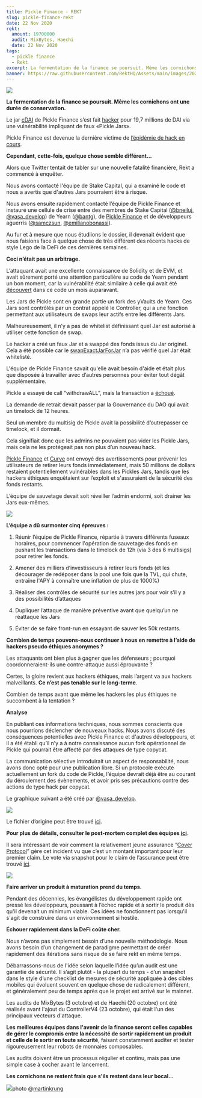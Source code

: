 ```yaml
---
title: Pickle Finance - REKT
slug: pickle-finance-rekt
date: 22 Nov 2020
rekt: 
  amount: 19700000
  audit: MixBytes, Haechi
  date: 22 Nov 2020
tags:
  - pickle finance
  - Rekt
excerpt: La fermentation de la finance se poursuit. Même les cornichons ont une durée de conservation. Pickle Finance est devenue la dernière victime de l’épidémie de hack en cours. Cependant, cette-fois, quelque chose semble différent…
banner: https://raw.githubusercontent.com/RektHQ/Assets/main/images/2020/11/rr.jpeg
---
```


![](https://raw.githubusercontent.com/RektHQ/Assets/main/images/2020/11/rr.jpeg)

**La fermentation de la finance se poursuit. Même les cornichons ont une durée de conservation.**

Le jar [cDAI](https://github.com/pickle-finance/contracts#pickle-jars-pjars) de Pickle Finance s’est fait [hacker](https://bloxy.info/tx/0xe72d4e7ba9b5af0cf2a8cfb1e30fd9f388df0ab3da79790be842bfbed11087b0) pour 19,7 millions de DAI via une vulnérabilité impliquant de faux «Pickle Jars».

Pickle Finance est devenue la dernière victime de [l’épidémie de hack en cours](/hack-epidemic/).

**Cependant, cette-fois, quelque chose semble différent…**

Alors que Twitter tentait de tabler sur une nouvelle fatalité financière, Rekt a commencé à enquêter.

Nous avons contacté l'équipe de Stake Capital, qui a examiné le code et nous a avertis que d'autres Jars pourraient être à risque.

Nous avons ensuite rapidement contacté l’équipe de Pickle Finance et instauré une cellule de crise entre des membres de Stake Capital ([@bneiluj](https://twitter.com/bneiluj), [@vasa_develop](https://twitter.com/vasa_develop)) de Yearn ([@bantg](https://twitter.com/bantg)), de [Pickle Finance](https://twitter.com/picklefinance) et de développeurs aguerris ([@samczsun](https://twitter.com/samczsun), [@emilianobonassi](https://twitter.com/emilianobonassi)).

Au fur et à mesure que nous étudiions le dossier, il devenait évident que nous faisions face à quelque chose de très différent des récents hacks de style Lego de la DeFi de ces dernières semaines.

**Ceci n’était pas un arbitrage.**

L’attaquant avait une excellente connaissance de Solidity et de EVM, et avait sûrement porté une attention particulière au code de Yearn pendant un bon moment, car la vulnérabilité était similaire à celle qui avait été [découvert](https://github.com/iearn-finance/yearn-security/blob/master/disclosures/2020-10-10.md) dans ce code un mois auparavant.

Les Jars de Pickle sont en grande partie un fork des yVaults de Yearn. Ces Jars sont contrôlés par un contrat appelé le Controller, qui a une fonction permettant aux utilisateurs de swaps leur actifs entre les différents Jars.

Malheureusement, il n’y a pas de whitelist définissant quel Jar est autorisé à utiliser cette fonction de swap.

Le hacker a créé un faux Jar et a swappé des fonds issus du Jar originel. Cela a été possible car le [swapExactJarForJar](https://twitter.com/emilianobonassi/status/1330239233538318339?s=20) n’a pas vérifié quel Jar était whitelisté.

L'équipe de Pickle Finance savait qu'elle avait besoin d'aide et était plus que disposée à travailler avec d’autres personnes pour éviter tout dégât supplémentaire.

Pickle a essayé de call “withdrawALL”, mais la transaction a [échoué](https://etherscan.io/tx/0xb108205dc90466104f10d3e465593825ea88420cd8db6df29afd57e62df5cba6).

La demande de retrait devait passer par la Gouvernance du DAO qui avait un timelock de 12 heures.

Seul un membre du multisig de Pickle avait la possibilité d’outrepasser ce timelock, et il dormait. 

Cela signifiait donc que les admins ne pouvaient pas vider les Pickle Jars, mais cela ne les protégeait pas non plus d’un nouveau hack.

[Pickle Finance](https://twitter.com/picklefinance/status/1330256787002564610?s=20) et [Curve](https://twitter.com/bneiluj/status/1330255575339438088?s=20) ont envoyé des avertissements pour prévenir les utilisateurs de retirer leurs fonds immédiatement, mais 50 millions de dollars restaient potentiellement vulnérables dans les Pickles Jars, tandis que les hackers éthiques enquêtaient sur l’exploit et s'assuraient de la sécurité des fonds restants. 

L’équipe de sauvetage devait soit réveiller l’admin endormi, soit drainer les Jars eux-mêmes.

![](https://lh5.googleusercontent.com/iBloOUNiyzcS6t7vuiT8Ric31fzGktin3XSZ53MAGk0eJiylu53vsQJ_BdPOHba_7yH81037JWZX_H48bzbwH5AoNMn3jFz8Q_YplF9Xk8sm47IHRK07RnTIB8I8Ebeba4vJCCJp)

**L’équipe a dû surmonter cinq épreuves :**

1. Réunir l’équipe de Pickle Finance, répartie à travers différents fuseaux horaires, pour commencer l'opération de sauvetage des fonds en pushant les transactions dans le timelock de 12h (via 3 des 6 multisigs) pour retirer les fonds.

2. Amener des milliers d’investisseurs à retirer leurs fonds (et les décourager de redéposer dans la pool une fois que la TVL, qui chute, entraîne l'APY à connaître une inflation de plus de 1000%)

3. Réaliser des contrôles de sécurité sur les autres jars pour voir s’il y a des possibilités d’attaques

4. Dupliquer l’attaque de manière préventive avant que quelqu’un ne réattaque les Jars

5. Éviter de se faire front-run en essayant de sauver les 50k restants.

**Combien de temps pouvons-nous continuer à nous en remettre à l’aide de hackers pseudo éthiques anonymes ?**

Les attaquants ont bien plus à gagner que les défenseurs ; pourquoi coordonneraient-ils une contre-attaque aussi éprouvante ?

Certes, la gloire revient aux hackers éthiques, mais l’argent va aux hackers malveillants. **Ce n’est pas tenable sur le long-terme**.

Combien de temps avant que même les hackers les plus éthiques ne succombent à la tentation ?

**Analyse**

En publiant ces informations techniques, nous sommes conscients que nous pourrions déclencher de nouveaux hacks. Nous avons discuté des conséquences potentielles avec Pickle Finance et d'autres développeurs, et il a été établi qu’il n’y a à notre connaissance aucun fork opérationnel de Pickle qui pourrait être affecté par des attaques de type copycat.

La communication sélective introduirait un aspect de responsabilité, nous avons donc opté pour une publication libre. Si un protocole exécute actuellement un fork du code de Pickle, l’équipe devrait déjà être au courant du déroulement des évènements, et avoir pris ses précautions contre des actions de type hack par copycat.

Le graphique suivant a été créé par [@vasa_develop](https://twitter.com/vasa_develop).

![](https://raw.githubusercontent.com/RektHQ/Assets/main/images/2020/11/Pickle-Exploit-Overview.png)

Le fichier d’origine peut être trouvé [ici](https://lucid.app/lucidspark/invitations/accept/8f291e25-bf50-4a77-913d-31ddfb62754b).

**Pour plus de détails, consulter le post-mortem complet des équipes [ici](https://github.com/banteg/evil-jar/blob/master/readme.md)**.

Il sera intéressant de voir comment la relativement jeune assurance “[Cover Protocol](https://twitter.com/CoverProtocol/status/1330238732558098437?s=20)” gère cet incident vu que c’est un montant important pour leur premier claim. Le vote via snapshot pour le claim de l’assurance peut être trouvé [ici](https://snapshot.page/#/cover/proposal/QmPSkV68ihhP8EAZbNoQVsTpUh82wiX18ckyEwiUbChRjQ).

![](https://lh5.googleusercontent.com/HcyTLZyj6aAciaM5wFLPJl04zSx8n_iqwYnnetTg_ATBVappkijm1K2TtSjkbAAwsDNFcJCaiz1uibep5WAC4-56uyMRDn8p5jk-iLHk53qklgC1Jc_4JiOZrLkr3jZ-ictipp2N)

**Faire arriver un produit à maturation prend du temps.**

Pendant des décennies, les évangélistes du développement rapide ont pressé les développeurs, poussant à l’échec rapide et à sortir le produit dès qu'il devenait un minimum viable. Ces idées ne fonctionnent pas lorsqu'il s'agit de construire dans un environnement si hostile.

**Échouer rapidement dans la DeFi coûte cher.**

Nous n’avons pas simplement besoin d’une nouvelle méthodologie. Nous avons besoin d’un changement de paradigme permettant de créer rapidement des itérations sans risque de se faire rekt en même temps.

Débarrassons-nous de l'idée selon laquelle l’idée qu’un audit est une garantie de sécurité. Il s’agit plutôt - la plupart du temps - d’un snapshot dans le style d’une checklist de mesures de sécurité appliquée à des cibles mobiles qui évoluent souvent en quelque chose de radicalement différent, et généralement peu de temps après que le projet est arrivé sur le mainnet. 

Les audits de MixBytes (3 octobre) et de Haechi (20 octobre) ont été réalisés avant l'ajout du ControllerV4 (23 octobre), qui était l'un des principaux vecteurs d'attaque.

**Les meilleures équipes dans l'avenir de la finance seront celles capables de gérer le compromis entre la nécessité de sortir rapidement un produit et celle de le sortir en toute sécurité**, faisant constamment auditer et tester rigoureusement leur robots de monnaies composables.

Les audits doivent être un processus régulier et continu, mais pas une simple case à cocher avant le lancement.

**Les cornichons ne restent frais que s'ils restent dans leur bocal...**

![](https://lh6.googleusercontent.com/Bx_HYNlFKOcaH6XtCcUCcE5TlykgAkp3vka10Tq1KkOV_bK4YxOtjJTcUt73XhYoauO3_I9SQeu55sTKkjAj0brsKfis-lPGuRpPth03tGxuxEF46oU5lJm_mgvkIL1ro_AYZh6F)photo @[martinkrung ](https://twitter.com/martinkrung)
